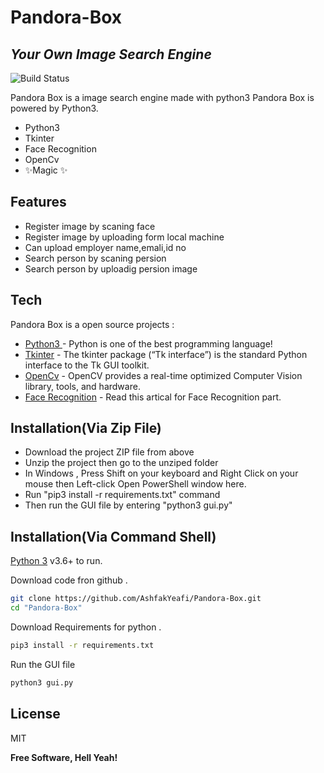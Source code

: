 # Pandora-Box
## _Your Own Image Search Engine_

![Build Status](https://travis-ci.org/joemccann/dillinger.svg?branch=master)

Pandora Box is a image search engine made with python3
Pandora Box is powered by Python3.

- Python3
- Tkinter
- Face Recognition
- OpenCv
- ✨Magic ✨

## Features
- Register image by scaning face
- Register image by uploading form local machine
- Can upload employer name,emali,id no
- Search person by scaning persion
- Search person by uploadig persion image


## Tech

Pandora Box is a open source projects :

- [Python3 ] - Python is one of the best programming language!
- [Tkinter] - The tkinter package (“Tk interface”) is the standard Python interface to the Tk GUI toolkit. 
- [OpenCv] - OpenCV provides a real-time optimized Computer Vision library, tools, and hardware. 
- [Face Recognition] - Read this artical for Face Recognition part. 


## Installation(Via Zip File)
- Download the project ZIP file from above
- Unzip the project then go to the unziped folder
- In Windows , Press Shift on your keyboard and Right Click on your mouse then Left-click Open PowerShell window here.
- Run "pip3 install -r requirements.txt" command
- Then run the GUI file by entering "python3 gui.py"




## Installation(Via Command Shell)

[Python 3](https://www.python.org/) v3.6+ to run.

Download code fron github .

```sh
git clone https://github.com/AshfakYeafi/Pandora-Box.git
cd "Pandora-Box"
```
Download Requirements for python .

```sh
pip3 install -r requirements.txt
```
Run the GUI file

```sh
python3 gui.py
```

## License

MIT

**Free Software, Hell Yeah!**

[//]: # (These are reference links used in the body of this note and get stripped out when the markdown processor does its job. There is no need to format nicely because it shouldn't be seen. Thanks SO - http://stackoverflow.com/questions/4823468/store-comments-in-markdown-syntax)

[Python3]: <https://www.python.org/>
[Tkinter]: <https://docs.python.org/3/library/tkinter.html>
[OpenCv]: <https://opencv.org/>
[Face Recognition]: <https://medium.com/@ageitgey/machine-learning-is-fun-part-4-modern-face-recognition-with-deep-learning-c3cffc121d78>
  
